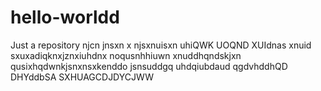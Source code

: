 # hello-worldd
Just a repository
njcn jnsxn x njsxnuisxn  uhiQWK UOQND XUIdnas xnuid
sxuxadiqknxjznxiuhdnx  noqusnhhiuwn xnuddhqndskjxn
qusixhqdwnkjsnxnsxkenddo  jsnsuddgq uhdqiubdaud qgdvhddhQD DHYddbSA SXHUAGCDJDYCJWW

